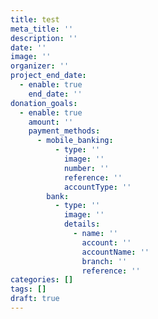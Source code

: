 ```yaml
---
title: test
meta_title: ''
description: ''
date: ''
image: ''
organizer: ''
project_end_date:
  - enable: true
    end_date: ''
donation_goals:
  - enable: true
    amount: ''
    payment_methods:
      - mobile_banking:
          - type: ''
            image: ''
            number: ''
            reference: ''
            accountType: ''
        bank:
          - type: ''
            image: ''
            details:
              - name: ''
                account: ''
                accountName: ''
                branch: ''
                reference: ''
categories: []
tags: []
draft: true
---
```

